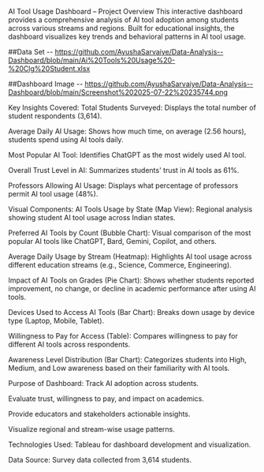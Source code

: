 AI Tool Usage Dashboard – Project Overview 
This interactive dashboard provides a comprehensive analysis of AI tool adoption among students across various streams and regions. Built for educational insights, the dashboard visualizes key trends and behavioral patterns in AI tool usage.

 ##Data Set -- https://github.com/AyushaSarvaiye/Data-Analysis--Dashboard/blob/main/Ai%20Tools%20Usage%20-%20Clg%20Student.xlsx
 
 ##Dashboard Image -- https://github.com/AyushaSarvaiye/Data-Analysis--Dashboard/blob/main/Screenshot%202025-07-22%20235744.png  
 
Key Insights Covered:
Total Students Surveyed:
Displays the total number of student respondents (3,614).

Average Daily AI Usage:
Shows how much time, on average (2.56 hours), students spend using AI tools daily.

Most Popular AI Tool:
Identifies ChatGPT as the most widely used AI tool.

Overall Trust Level in AI:
Summarizes students' trust in AI tools as 61%.

Professors Allowing AI Usage:
Displays what percentage of professors permit AI tool usage (48%).

Visual Components:
AI Tools Usage by State (Map View):
Regional analysis showing student AI tool usage across Indian states.

Preferred AI Tools by Count (Bubble Chart):
Visual comparison of the most popular AI tools like ChatGPT, Bard, Gemini, Copilot, and others.

Average Daily Usage by Stream (Heatmap):
Highlights AI tool usage across different education streams (e.g., Science, Commerce, Engineering).

Impact of AI Tools on Grades (Pie Chart):
Shows whether students reported improvement, no change, or decline in academic performance after using AI tools.

Devices Used to Access AI Tools (Bar Chart):
Breaks down usage by device type (Laptop, Mobile, Tablet).

Willingness to Pay for Access (Table):
Compares willingness to pay for different AI tools across respondents.

Awareness Level Distribution (Bar Chart):
Categorizes students into High, Medium, and Low awareness based on their familiarity with AI tools.

Purpose of Dashboard:
Track AI adoption across students.

Evaluate trust, willingness to pay, and impact on academics.

Provide educators and stakeholders actionable insights.

Visualize regional and stream-wise usage patterns.

Technologies Used:
Tableau for dashboard development and visualization.

Data Source: Survey data collected from 3,614 students.

